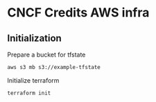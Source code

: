 # CNCF Credits AWS infra

## Initialization

Prepare a bucket for tfstate

```bash
aws s3 mb s3://example-tfstate
```

Initialize terraform

```bash
terraform init
```
